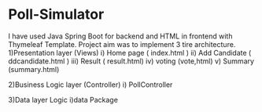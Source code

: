 # Poll-Simulator

I have used Java Spring Boot for backend and HTML in frontend with Thymeleaf Template.
Project aim was to implement 3 tire architecture.
1)Presentation layer (Views)
          i) Home page ( index.html )
          ii) Add Candidate ( ddcandidate.html )
          iii) Result ( result.html)
          iv) voting (vote,html)
          v)  Summary (summary.html)
          
2)Business Logic layer (Controller)
          i) PollController
          
3)Data layer Logic 
          i)data Package
